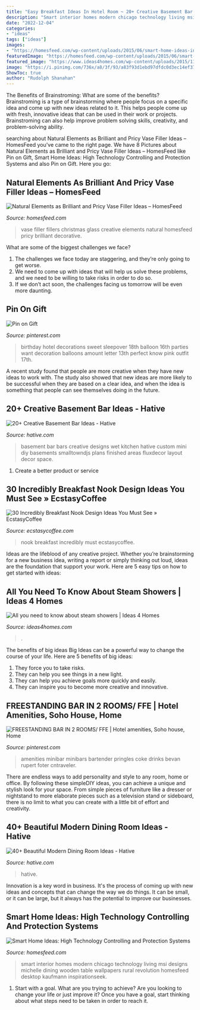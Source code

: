 ```yaml
---
title: "Easy Breakfast Ideas In Hotel Room ~ 20+ Creative Basement Bar Ideas"
description: "Smart interior homes modern chicago technology living msi designs michelle dining wooden table wallpapers rural revolution homesfeed desktop kaufmann inspirationseek"
date: "2022-12-04"
categories:
- "ideas"
tags: ["ideas"]
images:
- "https://homesfeed.com/wp-content/uploads/2015/06/smart-home-ideas-in-living-room-and-dining-room-with-beige-sofa-and-white-armchair-and-rectangle-wooden-coffe-table-plus-artistic-painting-on-the-wall.jpg"
featuredImage: "https://homesfeed.com/wp-content/uploads/2015/06/smart-home-ideas-in-living-room-and-dining-room-with-beige-sofa-and-white-armchair-and-rectangle-wooden-coffe-table-plus-artistic-painting-on-the-wall.jpg"
featured_image: "https://www.ideas4homes.com/wp-content/uploads/2015/11/Custom-Steam-Shower.jpg"
image: "https://i.pinimg.com/736x/a8/3f/93/a83f93d1ebd97dfdc0d3ec14ef37c6c6.jpg"
ShowToc: true
author: "Rudolph Shanahan"
---
```



The Benefits of Brainstroming: What are some of the benefits?
Brainstroming is a type of brainstorming where people focus on a specific idea and come up with new ideas related to it. This helps people come up with fresh, innovative ideas that can be used in their work or projects. Brainstroming can also help improve problem solving skills, creativity, and problem-solving ability.

	

		
searching about Natural Elements as Brilliant and Pricy Vase Filler Ideas – HomesFeed you've came to the right page. We have 8 Pictures about Natural Elements as Brilliant and Pricy Vase Filler Ideas – HomesFeed like Pin on Gift, Smart Home Ideas: High Technology Controlling and Protection Systems and also Pin on Gift. Here you go:
		
    
## Natural Elements As Brilliant And Pricy Vase Filler Ideas – HomesFeed

<img loading=lazy src="https://homesfeed.com/wp-content/uploads/2015/12/Colorful-hair-tighters-as-creative-and-creative-glass-vase-fillers.jpg" onerror="this.onerror=null;this.src='https://tse3.mm.bing.net/th?id=OIP.eoVKdV0vBUDlU6Vy4Z9IowHaLF&amp;pid=15.1';" alt="Natural Elements as Brilliant and Pricy Vase Filler Ideas – HomesFeed">

_Source: homesfeed.com_

>vase filler fillers christmas glass creative elements natural homesfeed pricy brilliant decorative. 

	

What are some of the biggest challenges we face?
1. The challenges we face today are staggering, and they’re only going to get worse.
2. We need to come up with ideas that will help us solve these problems, and we need to be willing to take risks in order to do so.
3. If we don’t act soon, the challenges facing us tomorrow will be even more daunting.

    
## Pin On Gift

<img loading=lazy src="https://i.pinimg.com/736x/a8/3f/93/a83f93d1ebd97dfdc0d3ec14ef37c6c6.jpg" onerror="this.onerror=null;this.src='https://tse4.mm.bing.net/th?id=OIP.mgUtxU5R5PM6_0QjRqlyGwHaJ4&amp;pid=15.1';" alt="Pin on Gift">

_Source: pinterest.com_

>birthday hotel decorations sweet sleepover 18th balloon 16th parties want decoration balloons amount letter 13th perfect know pink outfit 17th. 

	

A recent study found that people are more creative when they have new ideas to work with. The study also showed that new ideas are more likely to be successful when they are based on a clear idea, and when the idea is something that people can see themselves doing in the future.

    
## 20+ Creative Basement Bar Ideas - Hative

<img loading=lazy src="https://hative.com/wp-content/uploads/2014/05/basement-bar-ideas/9-small-basement-bar.jpg" onerror="this.onerror=null;this.src='https://tse3.mm.bing.net/th?id=OIP.19PZjY44M4N9-LOTKxJ0WwHaLH&amp;pid=15.1';" alt="20+ Creative Basement Bar Ideas - Hative">

_Source: hative.com_

>basement bar bars creative designs wet kitchen hative custom mini diy basements smalltowndjs plans finished areas fluxdecor layout decor space. 

	

1. Create a better product or service 

    
## 30 Incredibly Breakfast Nook Design Ideas You Must See » EcstasyCoffee

<img loading=lazy src="https://i0.wp.com/www.ecstasycoffee.com/wp-content/uploads/2016/11/breakfast-nook-design-ideas13.jpg?resize=600%2C899" onerror="this.onerror=null;this.src='https://tse2.mm.bing.net/th?id=OIP.kz2Dfy62ziiHrPjDAZDsoQHaLG&amp;pid=15.1';" alt="30 Incredibly Breakfast Nook Design Ideas You Must See » EcstasyCoffee">

_Source: ecstasycoffee.com_

>nook breakfast incredibly must ecstasycoffee. 

	

Ideas are the lifeblood of any creative project. Whether you’re brainstorming for a new business idea, writing a report or simply thinking out loud, ideas are the foundation that support your work. Here are 5 easy tips on how to get started with ideas: 

    
## All You Need To Know About Steam Showers | Ideas 4 Homes

<img loading=lazy src="https://www.ideas4homes.com/wp-content/uploads/2015/11/Custom-Steam-Shower.jpg" onerror="this.onerror=null;this.src='https://tse4.mm.bing.net/th?id=OIP.M7-7tOg_htZJO6W7WEF-igHaJ4&amp;pid=15.1';" alt="All you need to know about steam showers | Ideas 4 Homes">

_Source: ideas4homes.com_

>. 

	

The benefits of big ideas
Big Ideas can be a powerful way to change the course of your life. Here are 5 benefits of big ideas:
1. They force you to take risks.
2. They can help you see things in a new light.
3. They can help you achieve goals more quickly and easily.
4. They can inspire you to become more creative and innovative.

    
## FREESTANDING BAR IN 2 ROOMS/ FFE | Hotel Amenities, Soho House, Home

<img loading=lazy src="https://i.pinimg.com/736x/27/4b/fe/274bfeb56324bdfa7eef955587999739.jpg" onerror="this.onerror=null;this.src='https://tse3.mm.bing.net/th?id=OIP.4XK2VeiSSSdhYHFwEMC6zQHaKC&amp;pid=15.1';" alt="FREESTANDING BAR IN 2 ROOMS/ FFE | Hotel amenities, Soho house, Home">

_Source: pinterest.com_

>amenities minibar minibars bartender pringles coke drinks bevan rupert foter cntraveler. 

	

There are endless ways to add personality and style to any room, home or office. By following these simpleDIY ideas, you can achieve a unique and stylish look for your space. From simple pieces of furniture like a dresser or nightstand to more elaborate pieces such as a television stand or sideboard, there is no limit to what you can create with a little bit of effort and creativity.

    
## 40+ Beautiful Modern Dining Room Ideas - Hative

<img loading=lazy src="http://hative.com/wp-content/uploads/2013/10/modern-dining-rooms/modern-dining-room-design-38.jpg" onerror="this.onerror=null;this.src='https://tse4.mm.bing.net/th?id=OIP.oKm8mLWx-vacOS79vYdSZwHaLH&amp;pid=15.1';" alt="40+ Beautiful Modern Dining Room Ideas - Hative">

_Source: hative.com_

>hative. 

	

Innovation is a key word in business. It's the process of coming up with new ideas and concepts that can change the way we do things. It can be small, or it can be large, but it always has the potential to improve our businesses.

    
## Smart Home Ideas: High Technology Controlling And Protection Systems

<img loading=lazy src="https://homesfeed.com/wp-content/uploads/2015/06/smart-home-ideas-in-living-room-and-dining-room-with-beige-sofa-and-white-armchair-and-rectangle-wooden-coffe-table-plus-artistic-painting-on-the-wall.jpg" onerror="this.onerror=null;this.src='https://tse4.mm.bing.net/th?id=OIP.vl0EvyYArxuxOqNztopAxwHaE8&amp;pid=15.1';" alt="Smart Home Ideas: High Technology Controlling and Protection Systems">

_Source: homesfeed.com_

>smart interior homes modern chicago technology living msi designs michelle dining wooden table wallpapers rural revolution homesfeed desktop kaufmann inspirationseek. 

	

1. Start with a goal. What are you trying to achieve? Are you looking to change your life or just improve it? Once you have a goal, start thinking about what steps need to be taken in order to reach it.

